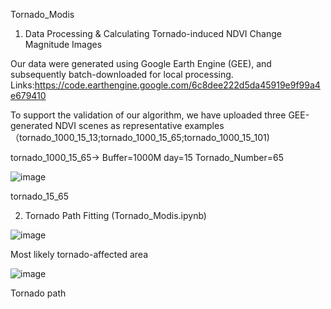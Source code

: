 Tornado_Modis

1. Data Processing & Calculating Tornado-induced NDVI Change Magnitude Images

Our data were generated using Google Earth Engine (GEE), and subsequently batch-downloaded for local processing. Links:https://code.earthengine.google.com/6c8dee222d5da45919e9f99a4e679410

To support the validation of our algorithm, we have uploaded three GEE-generated NDVI scenes as representative examples（tornado_1000_15_13;tornado_1000_15_65;tornado_1000_15_101) 

tornado_1000_15_65-> Buffer=1000M  day=15  Tornado_Number=65

![image](https://github.com/user-attachments/assets/374d70eb-e221-4ebb-a3c6-4f6c515ccae0) 

tornado_15_65

2. Tornado Path Fitting (Tornado_Modis.ipynb)

![image](https://github.com/user-attachments/assets/eed23679-2f4a-4be3-86c9-0cd4a329a514)

Most likely tornado-affected area

![image](https://github.com/user-attachments/assets/69231393-58ac-4ab9-a64f-cc1eb44c7bab)

Tornado path

